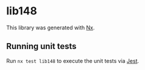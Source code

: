 # lib148

This library was generated with [Nx](https://nx.dev).

## Running unit tests

Run `nx test lib148` to execute the unit tests via [Jest](https://jestjs.io).
